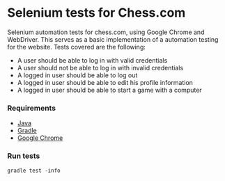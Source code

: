 # Selenium tests for Chess.com
Selenium automation tests for chess.com, using Google Chrome and WebDriver.
This serves as a basic implementation of a automation testing for the website.
Tests covered are the following:
* A user should be able to log in with valid credentials
* A user should not be able to log in with invalid credentials
* A logged in user should be able to log out
* A logged in user should be able to edit his profile information
* A logged in user should be able to start a game with a computer
### Requirements
* [Java](https://www.oracle.com/java/technologies/downloads/)
* [Gradle](https://gradle.org/install/)
* [Google Chrome](https://www.google.com/chrome)
### Run tests
`gradle test -info`
